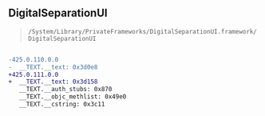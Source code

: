 ## DigitalSeparationUI

> `/System/Library/PrivateFrameworks/DigitalSeparationUI.framework/DigitalSeparationUI`

```diff

-425.0.110.0.0
-  __TEXT.__text: 0x3d0e8
+425.0.111.0.0
+  __TEXT.__text: 0x3d158
   __TEXT.__auth_stubs: 0x870
   __TEXT.__objc_methlist: 0x49e0
   __TEXT.__cstring: 0x3c11

```
